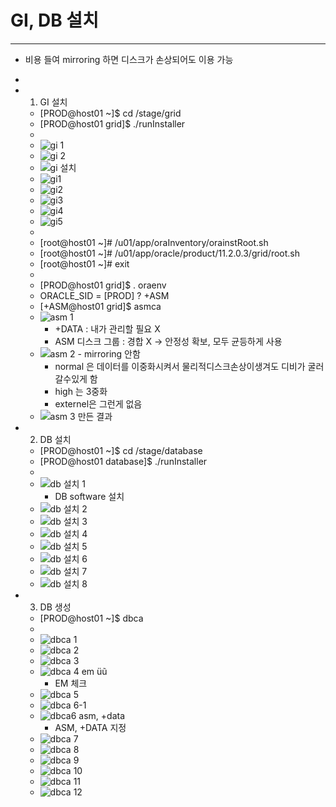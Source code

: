 # GI, DB 설치
-------------
 
* 비용 들여 mirroring 하면 디스크가 손상되어도 이용 가능
*   
* 1) GI 설치
	* [PROD@host01 ~]$ cd /stage/grid
	* [PROD@host01 grid]$ ./runInstaller
	*  
	* ![gi 1](https://user-images.githubusercontent.com/58458582/84277042-f21d1a80-ab6d-11ea-89dd-9082cca4a24d.PNG)
	* ![gi 2](https://user-images.githubusercontent.com/58458582/84277045-f2b5b100-ab6d-11ea-868f-6d933dcf59ea.PNG)
	* ![gi 설치](https://user-images.githubusercontent.com/58458582/84277048-f34e4780-ab6d-11ea-9a16-d9a2f243e547.PNG)
	* ![gi1](https://user-images.githubusercontent.com/58458582/84409728-b99e3f00-ac48-11ea-93f8-b75398e12054.PNG)
	* ![gi2](https://user-images.githubusercontent.com/58458582/84409733-ba36d580-ac48-11ea-84a1-ab0751dc555d.PNG)
	* ![gi3](https://user-images.githubusercontent.com/58458582/84409737-bacf6c00-ac48-11ea-8f55-470738656140.PNG)
	* ![gi4](https://user-images.githubusercontent.com/58458582/84409739-bacf6c00-ac48-11ea-8a9b-92d70b7adf31.PNG)
	* ![gi5](https://user-images.githubusercontent.com/58458582/84409741-bb680280-ac48-11ea-9067-50b96485c3c4.PNG)
	*  
	* [root@host01 ~]# /u01/app/oraInventory/orainstRoot.sh
	* [root@host01 ~]# /u01/app/oracle/product/11.2.0.3/grid/root.sh
	* [root@host01 ~]# exit
	*  
	* [PROD@host01 grid]$ . oraenv
	* ORACLE_SID = [PROD] ? +ASM
	* [+ASM@host01 grid]$ asmca
	* ![asm 1](https://user-images.githubusercontent.com/58458582/84276961-e29dd180-ab6d-11ea-9e5a-0c9a1f30396b.PNG)
		* +DATA : 내가 관리할 필요 X
		* ASM 디스크 그룹 : 경합 X -> 안정성 확보, 모두 균등하게 사용
	* ![asm 2 - mirroring 안함](https://user-images.githubusercontent.com/58458582/84276962-e29dd180-ab6d-11ea-8eca-72a5b80842e8.PNG)
		*  normal 은 데이터를 이중화시켜서 물리적디스크손상이생겨도 디비가 굴러갈수있게 함
		* high 는 3중화
		* externel은 그런게 없음
	* ![asm 3 만든 결과](https://user-images.githubusercontent.com/58458582/84276966-e3366800-ab6d-11ea-800d-7a2d6c855410.PNG)

* 2) DB 설치
	* [PROD@host01 ~]$ cd /stage/database
	* [PROD@host01 database]$ ./runInstaller
	*  
	* ![db 설치 1](https://user-images.githubusercontent.com/58458582/84276997-e9c4df80-ab6d-11ea-949b-e348801c940a.PNG)
		* DB software 설치
	* ![db 설치 2](https://user-images.githubusercontent.com/58458582/84276998-e9c4df80-ab6d-11ea-818d-e238eecec34a.PNG)
	* ![db 설치 3](https://user-images.githubusercontent.com/58458582/84276999-ea5d7600-ab6d-11ea-8e8e-d90face252a6.PNG)
	* ![db 설치 4](https://user-images.githubusercontent.com/58458582/84277000-eaf60c80-ab6d-11ea-8c3c-48121e573c70.PNG)
	* ![db 설치 5](https://user-images.githubusercontent.com/58458582/84277001-eaf60c80-ab6d-11ea-8e0d-8ef6ef2c095b.PNG)
	* ![db 설치 6](https://user-images.githubusercontent.com/58458582/84277003-eb8ea300-ab6d-11ea-8148-c9b4f7207045.PNG)
	* ![db 설치 7](https://user-images.githubusercontent.com/58458582/84277006-ec273980-ab6d-11ea-8594-52502c10fa81.PNG)
	* ![db 설치 8](https://user-images.githubusercontent.com/58458582/84277010-ecbfd000-ab6d-11ea-9f0e-910654cee183.PNG)

* 3) DB 생성
	* [PROD@host01 ~]$ dbca
	*  
	* ![dbca 1](https://user-images.githubusercontent.com/58458582/84277011-ecbfd000-ab6d-11ea-9519-610de615457f.PNG)
	* ![dbca 2](https://user-images.githubusercontent.com/58458582/84277014-ed586680-ab6d-11ea-92e8-4953ab5e178c.PNG)
	* ![dbca 3](https://user-images.githubusercontent.com/58458582/84277016-edf0fd00-ab6d-11ea-8a89-27e22741dab4.PNG)
	* ![dbca 4 em üũ](https://user-images.githubusercontent.com/58458582/84277018-edf0fd00-ab6d-11ea-99f6-6f50bc323620.PNG)
		* EM 체크
	* ![dbca 5](https://user-images.githubusercontent.com/58458582/84277019-ee899380-ab6d-11ea-9a8e-c1a0dee6b9b9.PNG)
	* ![dbca 6-1](https://user-images.githubusercontent.com/58458582/84277021-ee899380-ab6d-11ea-8f27-b092e850bd91.PNG)
	* ![dbca6 asm, +data](https://user-images.githubusercontent.com/58458582/84277035-f1848400-ab6d-11ea-8c75-052ab6dd188f.PNG)
		* ASM, +DATA 지정
	* ![dbca 7](https://user-images.githubusercontent.com/58458582/84277022-ef222a00-ab6d-11ea-8e47-7b8163e16cec.PNG)
	* ![dbca 8](https://user-images.githubusercontent.com/58458582/84277026-efbac080-ab6d-11ea-9e27-a35b7ead0840.PNG)
	* ![dbca 9](https://user-images.githubusercontent.com/58458582/84277027-efbac080-ab6d-11ea-9195-782e6130024d.PNG)
	* ![dbca 10](https://user-images.githubusercontent.com/58458582/84277028-f0535700-ab6d-11ea-8468-9d88462aeae9.PNG)
	* ![dbca 11](https://user-images.githubusercontent.com/58458582/84277030-f0ebed80-ab6d-11ea-86b4-71718e20645a.PNG)
	* ![dbca 12](https://user-images.githubusercontent.com/58458582/84277033-f0ebed80-ab6d-11ea-871a-278ffeaa04cb.PNG)

